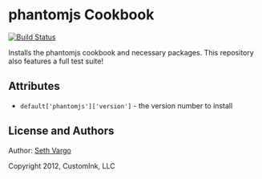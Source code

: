 phantomjs Cookbook
==================
[![Build Status](https://secure.travis-ci.org/customink-webops/phantomjs.png?branch=master)](http://travis-ci.org/customink-webops/phantomjs)

Installs the phantomjs cookbook and necessary packages. This repository also features a full test suite!

Attributes
----------
- `default['phantomjs']['version']` - the version number to install

License and Authors
-------------------
Author: [Seth Vargo](https://github.com/sethvargo)

Copyright 2012, CustomInk, LLC

